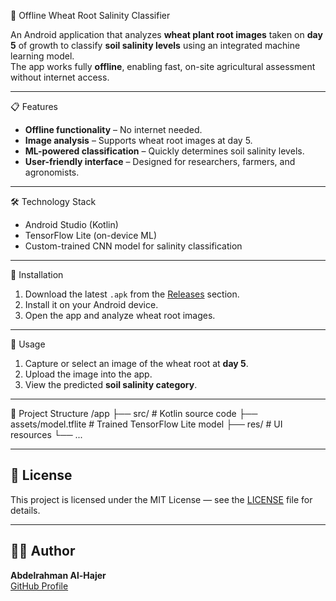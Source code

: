  🌾 Offline Wheat Root Salinity Classifier

An Android application that analyzes **wheat plant root images** taken on **day 5** of growth to classify **soil salinity levels** using an integrated machine learning model.  
The app works fully **offline**, enabling fast, on-site agricultural assessment without internet access.

---

 📋 Features
- **Offline functionality** – No internet needed.
- **Image analysis** – Supports wheat root images at day 5.
- **ML-powered classification** – Quickly determines soil salinity levels.
- **User-friendly interface** – Designed for researchers, farmers, and agronomists.

---

 🛠️ Technology Stack
- Android Studio (Kotlin)
- TensorFlow Lite (on-device ML)
- Custom-trained CNN model for salinity classification

---

 🚀 Installation
1. Download the latest `.apk` from the [Releases](../../releases) section.
2. Install it on your Android device.
3. Open the app and analyze wheat root images.

---

 📖 Usage
1. Capture or select an image of the wheat root at **day 5**.
2. Upload the image into the app.
3. View the predicted **soil salinity category**.

---

 📂 Project Structure
 /app
├── src/ # Kotlin source code
├── assets/model.tflite # Trained TensorFlow Lite model
├── res/ # UI resources
└── ...

---

## 📜 License
This project is licensed under the MIT License — see the [LICENSE](LICENSE) file for details.

---

## 👨‍💻 Author
**Abdelrahman Al-Hajer**  
[GitHub Profile](https://github.com/B000Dy)

